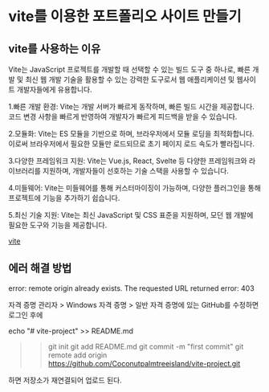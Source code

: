 # vite를 이용한 포트폴리오 사이트 만들기

## vite를 사용하는 이유
Vite는  JavaScript 프로젝트를 개발할 때 선택할 수 있는 빌드 도구 중 하나로, 빠른 개발 및 최신 웹 개발 기술을 활용할 수 있는 강력한 도구로서 웹 애플리케이션 및 웹사이트 개발자들에게 유용합니다.

1.빠른 개발 환경: Vite는 개발 서버가 빠르게 동작하며, 빠른 빌드 시간을 제공합니다. 코드 변경 사항을 빠르게 반영하여 개발자가 빠르게 피드백을 받을 수 있습니다.

2.모듈화: Vite는 ES 모듈을 기반으로 하며, 브라우저에서 모듈 로딩을 최적화합니다. 이로써 브라우저에서 필요한 모듈만 로드되므로 초기 페이지 로드 속도가 빨라집니다.

3.다양한 프레임워크 지원: Vite는 Vue.js, React, Svelte 등 다양한 프레임워크와 라이브러리를 지원하며, 개발자들이 선호하는 기술 스택을 사용할 수 있습니다.

4.미들웨어: Vite는 미들웨어를 통해 커스터마이징이 가능하며, 다양한 플러그인을 통해 프로젝트에 기능을 추가하기 쉽습니다.

5.최신 기술 지원: Vite는 최신 JavaScript 및 CSS 표준을 지원하며, 모던 웹 개발에 필요한 도구와 기능을 제공합니다.

[vite](https://ko.vitejs.dev/guide/)

## 에러 해결 방법
error: remote origin already exists.
The requested URL returned error: 403

자격 증명 관리자 > Windows 자격 증명 > 일반 자격 증명에 있는 GitHub를 수정하면 로그인 후에

echo "# vite-project" >> README.md    
>> git init
>> git add README.md
>> git commit -m "first commit"
>> git remote add origin https://github.com/Coconutpalmtreeisland/vite-project.git

하면 저장소가 재연결되어 업로드 된다.